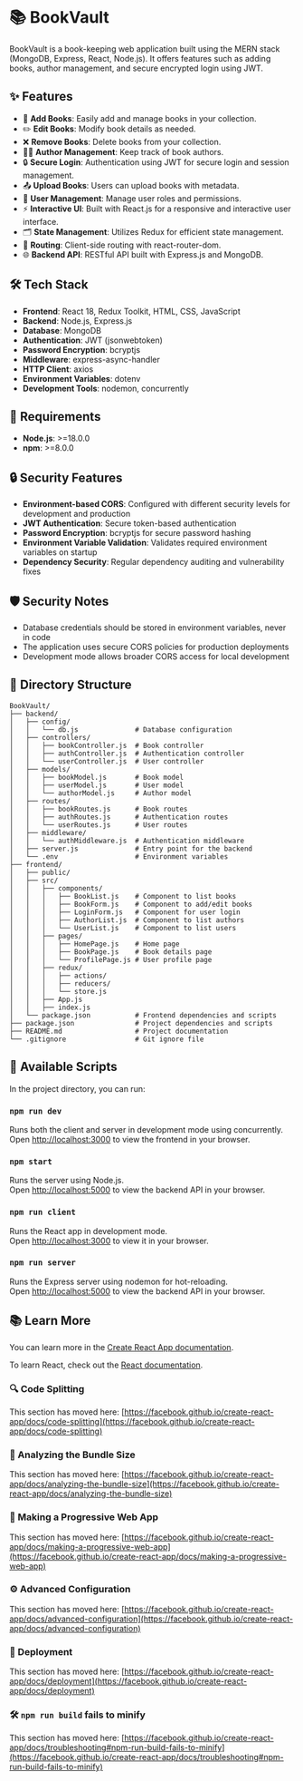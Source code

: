 # 📚 BookVault

BookVault is a book-keeping web application built using the MERN stack (MongoDB, Express, React, Node.js). It offers features such as adding books, author management, and secure encrypted login using JWT.

## ✨ Features
- 📖 **Add Books**: Easily add and manage books in your collection.
- ✏️ **Edit Books**: Modify book details as needed.
- ❌ **Remove Books**: Delete books from your collection.
- 👩‍💼 **Author Management**: Keep track of book authors.
- 🔒 **Secure Login**: Authentication using JWT for secure login and session management.
- 📤 **Upload Books**: Users can upload books with metadata.
- 👥 **User Management**: Manage user roles and permissions.
- ⚡ **Interactive UI**: Built with React.js for a responsive and interactive user interface.
- 🗂️ **State Management**: Utilizes Redux for efficient state management.
- 🚀 **Routing**: Client-side routing with react-router-dom.
- 🌐 **Backend API**: RESTful API built with Express.js and MongoDB.

## 🛠️ Tech Stack
- **Frontend**: React 18, Redux Toolkit, HTML, CSS, JavaScript
- **Backend**: Node.js, Express.js
- **Database**: MongoDB
- **Authentication**: JWT (jsonwebtoken)
- **Password Encryption**: bcryptjs
- **Middleware**: express-async-handler
- **HTTP Client**: axios
- **Environment Variables**: dotenv
- **Development Tools**: nodemon, concurrently

## 🔧 Requirements
- **Node.js**: >=18.0.0
- **npm**: >=8.0.0

## 🔒 Security Features
- **Environment-based CORS**: Configured with different security levels for development and production
- **JWT Authentication**: Secure token-based authentication
- **Password Encryption**: bcryptjs for secure password hashing
- **Environment Variable Validation**: Validates required environment variables on startup
- **Dependency Security**: Regular dependency auditing and vulnerability fixes

## 🛡️ Security Notes
- Database credentials should be stored in environment variables, never in code
- The application uses secure CORS policies for production deployments
- Development mode allows broader CORS access for local development

## 📂 Directory Structure

```plaintext
BookVault/
├── backend/
│   ├── config/
│   │   └── db.js              # Database configuration
│   ├── controllers/
│   │   ├── bookController.js  # Book controller
│   │   ├── authController.js  # Authentication controller
│   │   └── userController.js  # User controller
│   ├── models/
│   │   ├── bookModel.js       # Book model
│   │   ├── userModel.js       # User model
│   │   └── authorModel.js     # Author model
│   ├── routes/
│   │   ├── bookRoutes.js      # Book routes
│   │   ├── authRoutes.js      # Authentication routes
│   │   └── userRoutes.js      # User routes
│   ├── middleware/
│   │   └── authMiddleware.js  # Authentication middleware
│   ├── server.js              # Entry point for the backend
│   └── .env                   # Environment variables
├── frontend/
│   ├── public/
│   ├── src/
│   │   ├── components/
│   │   │   ├── BookList.js    # Component to list books
│   │   │   ├── BookForm.js    # Component to add/edit books
│   │   │   ├── LoginForm.js   # Component for user login
│   │   │   ├── AuthorList.js  # Component to list authors
│   │   │   └── UserList.js    # Component to list users
│   │   ├── pages/
│   │   │   ├── HomePage.js    # Home page
│   │   │   ├── BookPage.js    # Book details page
│   │   │   └── ProfilePage.js # User profile page
│   │   ├── redux/
│   │   │   ├── actions/
│   │   │   ├── reducers/
│   │   │   └── store.js
│   │   ├── App.js
│   │   ├── index.js
│   └── package.json           # Frontend dependencies and scripts
├── package.json               # Project dependencies and scripts
├── README.md                  # Project documentation
└── .gitignore                 # Git ignore file
```

## 📜 Available Scripts

In the project directory, you can run:

### `npm run dev`

Runs both the client and server in development mode using concurrently.\
Open [http://localhost:3000](http://localhost:3000) to view the frontend in your browser.

### `npm start`

Runs the server using Node.js.\
Open [http://localhost:5000](http://localhost:5000) to view the backend API in your browser.

### `npm run client`

Runs the React app in development mode.\
Open [http://localhost:3000](http://localhost:3000) to view it in your browser.

### `npm run server`

Runs the Express server using nodemon for hot-reloading.\
Open [http://localhost:5000](http://localhost:5000) to view the backend API in your browser.

## 📚 Learn More

You can learn more in the [Create React App documentation](https://facebook.github.io/create-react-app/docs/getting-started).

To learn React, check out the [React documentation](https://reactjs.org/).

### 🔍 Code Splitting

This section has moved here: [https://facebook.github.io/create-react-app/docs/code-splitting](https://facebook.github.io/create-react-app/docs/code-splitting)

### 📏 Analyzing the Bundle Size

This section has moved here: [https://facebook.github.io/create-react-app/docs/analyzing-the-bundle-size](https://facebook.github.io/create-react-app/docs/analyzing-the-bundle-size)

### 📱 Making a Progressive Web App

This section has moved here: [https://facebook.github.io/create-react-app/docs/making-a-progressive-web-app](https://facebook.github.io/create-react-app/docs/making-a-progressive-web-app)

### ⚙️ Advanced Configuration

This section has moved here: [https://facebook.github.io/create-react-app/docs/advanced-configuration](https://facebook.github.io/create-react-app/docs/advanced-configuration)

### 🚀 Deployment

This section has moved here: [https://facebook.github.io/create-react-app/docs/deployment](https://facebook.github.io/create-react-app/docs/deployment)

### 🛠️ `npm run build` fails to minify

This section has moved here: [https://facebook.github.io/create-react-app/docs/troubleshooting#npm-run-build-fails-to-minify](https://facebook.github.io/create-react-app/docs/troubleshooting#npm-run-build-fails-to-minify)
